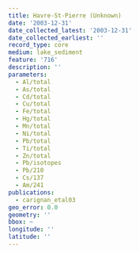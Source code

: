```yaml
---
title: Havre-St-Pierre (Unknown)
date: '2003-12-31'
date_collected_latest: '2003-12-31'
date_collected_earliest: ''
record_type: core
medium: lake_sediment
feature: '716'
description: ''
parameters:
  - Al/total
  - As/total
  - Cd/total
  - Cu/total
  - Fe/total
  - Hg/total
  - Mn/total
  - Ni/total
  - Pb/total
  - Ti/total
  - Zn/total
  - Pb/isotopes
  - Pb/210
  - Cs/137
  - Am/241
publications:
  - carignan_etal03
geo_error: 0.0
geometry: ''
bbox: ~
longitude: ''
latitude: ''
---
```

